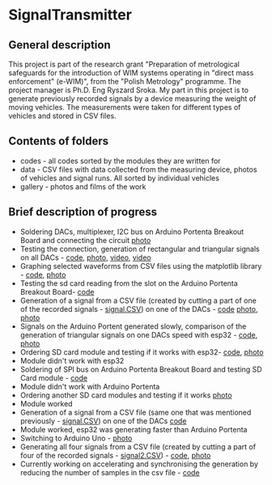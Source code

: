 # SignalTransmitter
## General description
This project is part of the research grant "Preparation of metrological safeguards for the introduction of WIM systems operating in "direct mass enforcement" (e-WIM)", from the "Polish Metrology" programme. The project manager is Ph.D. Eng Ryszard Sroka. My part in this project is to generate previously recorded signals by a device measuring the weight of moving vehicles. The measurements were taken for different types of vehicles and stored in CSV files.
## Contents of folders
- codes - all codes sorted by the modules they are written for
- data - CSV files with data collected from the measuring device, photos of vehicles and signal runs. All sorted by individual vehicles
- gallery - photos and films of the work
## Brief description of progress
- Soldering DACs, multiplexer, I2C bus on Arduino Portenta Breakout Board and connecting the circuit [photo](./gallery/photo1.jpeg)
- Testing the connection, generation of rectangular and triangular signals on all DACs - [code](./codes/ArduinoPortenta/dac5/dac5.ino), [photo](./gallery/photo2.png), [video](./gallery/video1.mp4), [video](./gallery/video2.mp4)
- Graphing selected waveforms from CSV files using the matplotlib library - [code](./codes/Python/waveform.ipynb), [photo](./gallery/photo1.2.png)
- Testing the sd card reading from the slot on the Arduino Portenta Breakout Board- [code](./codes/ArduinoPortenta/slotSD/slotSD.ino)
- Generation of a signal from a CSV file (created by cutting a part of one of the recorded signals - [signal.CSV](./data/vehicle1/signal.csv)) on one of the DACs - [code](./codes/ArduinoPortenta/signalCSV/signalCSV.ino) [photo](./gallery/photo3.jpg), [photo](./gallery/photo4.jpg)
- Signals on the Arduino Portent generated slowly, comparison of the generation of triangular signals on one DACs speed with esp32 - [code](./codes/zadajnikpojedynczy/zadajnikpojedynczy.ino), [photo](./gallery/photo5.jpg)
- Ordering SD card module and testing if it works with esp32- [code](/codes/esp32/SDesp32/SDesp32.ino), [photo](./gallery/photo6.jpg) 
- Module didn't work with esp32
- Soldering of SPI bus on Arduino Portenta Breakout Board and testing SD Card module - [code](./codes/ArduinoPortenta/SD/SD.ino)
- Module didn't work with Arduino Portenta
- Ordering another SD card modules and testing if it works [photo](./gallery/photo7.jpeg)
- Module worked
- Generation of a signal from a CSV file (same one that was mentioned previously - [signal.CSV](./data/vehicle1/signal.csv)) on one of the DACs [code](/codes/esp32/CSVsignalesp32/CSVsignalesp32.ino)
- Module worked, esp32 was generating faster than Arduino Portenta
- Switching to Arduino Uno - [photo](./gallery/photo8.jpg)
- Generating all four signals from a CSV file (created by cutting a part of four of the recorded signals - [signal2.CSV](./data/vehicle1/signal2.csv)) - [code](./codes/ArduinUno/all4signals/all4signals.ino), [photo](./gallery/photo9.jpg)
- Currently working on accelerating and synchronising the generation by reducing the number of samples in the csv file - [code](./codes/Python/csv.ipynb)
